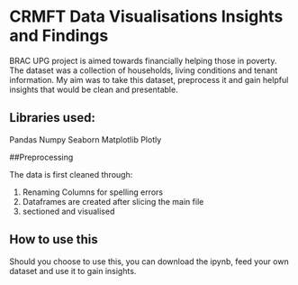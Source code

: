 # CRMFT Data Visualisations Insights and Findings

BRAC UPG project is aimed towards financially helping those in poverty. The dataset was a collection of households, living conditions and tenant information.
My aim was to take this dataset, preprocess it and gain helpful insights that would be clean and presentable.

## Libraries used:
Pandas
Numpy
Seaborn
Matplotlib
Plotly

##Preprocessing

The data is first cleaned through:

1. Renaming Columns for spelling errors
2. Dataframes are created after slicing the main file
3. sectioned and visualised
   
## How to use this 
Should you choose to use this, you can download the ipynb, feed your own dataset and use it to gain insights.
